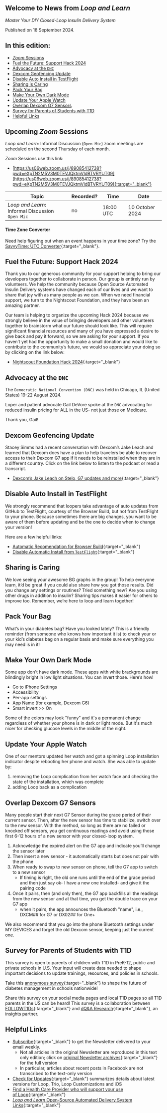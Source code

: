 ## Welcome to News from&nbsp;_<span translate="no">Loop and Learn</span>_

_Master Your DIY Closed-Loop Insulin Delivery System_

Published on 18 September 2024.

## In this edition:

* [*Zoom* Sessions](#upcoming-zoom-sessions)
* [Fuel the Future: Support Hack 2024](#fuel-the-future-support-hack-2024)
* [Advocacy at the `DNC`](#advocacy-at-the-dnc)
* [Dexcom Geofencing Update](#dexcom-geofencing-update)
* [Disable Auto Install in TestFlight](#disable-auto-install-in-testflight)
* [Sharing is Caring](#sharing-is-caring)
* [Pack Your Bag](#pack-your-bag)
* [Make Your Own Dark Mode](#make-your-own-dark-mode)
* [Update Your Apple Watch](#update-your-apple-watch)
* [Overlap Dexcom G7 Sensors](#overlap-dexcom-g7-sensors)
* [Survey for Parents of Students with T1D](#survey-for-parents-of-students-with-t1d)
* [Helpful Links](#helpful-links)

## Upcoming *Zoom* Sessions

_<span translate="no">Loop and Learn</span>_: Informal Discussion (`Open Mic`) zoom meetings are scheduled on the second Thursday of each month.

*Zoom* Sessions use this link:

* [https://us06web.zoom.us/j/89085412738?pwd=eXpTN2M5V3M0TEVJQktmVldBTVRYUT09](https://us06web.zoom.us/j/89085412738?pwd=eXpTN2M5V3M0TEVJQktmVldBTVRYUT09){:target="_blank"}

| Topic | Recorded? | Time | Date |
| - | - | - | - |
| _<span translate="no">Loop and Learn</span>_: Informal Discussion<br>`Open Mic` | no | 18:00 UTC | 10 October 2024 |

#### Time Zone Converter

Need help figuring out when an event happens in your time zone? Try the [SavvyTime: UTC Converter](https://savvytime.com/converter/utc){:target="_blank"}.

## Fuel the Future: Support Hack 2024

Thank you to our generous community for your support helping to bring our developers together to collaborate in person. Our group is entirely run by volunteers. We help the community because Open Source Automated Insulin Delivery systems have changed each of our lives and we want to share that joy with as many people as we can. When we need financial support, we turn to the Nightscout Foundation, and they have been an amazing partner.

Our team is helping to organize the upcoming Hack 2024 because we strongly believe in the value of bringing developers and other volunteers together to brainstorm what our future should look like. This will require significant financial resources and many of you have expressed a desire to give back and pay it forward, so we are asking for your support. If you haven’t yet had the opportunity to make a small donation and would like to contribute to the community’s future, we would so appreciate your doing so by clicking on the link below:

* [Nightscout Foundation Hack 2024](https://www.nightscoutfoundation.org/new-products/direct-donation-apa26){:target="_blank"}

## Advocacy at the `DNC`

The `Democratic National Convention (DNC)` was held in Chicago, IL (United States) 19-22 August 2024.

Loper and patient advocate Gail DeVore spoke at the `DNC` advocating for reduced insulin pricing for ALL in the US- not just those on Medicare.

Thank you, Gail!

## Dexcom Geofencing Update

Stacey Simms had a recent conversation with Dexcom’s Jake Leach and learned that Dexcom does have a plan to help travelers be able to recover access to their Dexcom G7 app if it needs to be reinstalled when they are in a different country. Click on the link below to listen to the podcast or read a transcript.

* [Dexcom’s Jake Leach on Stelo, G7 updates and more](https://diabetes-connections.com/a-new-era-of-cgm-dexcoms-jake-leach-on-stelo-g7-updates-and-more/){:target="_blank"}

## Disable Auto Install in TestFlight

We strongly recommend that loopers take advantage of auto updates from GitHub to TestFlight, courtesy of the Browser Build, but not from TestFlight to your phone. Because sometimes there are big changes, you want to be aware of them before updating and be the one to decide when to change your version!

Here are a few helpful links:

* [Automatic Recomendation for Browser Build](https://loopkit.github.io/loopdocs/browser/phone-install/#recommendation){:target="_blank"}
* [Disable Automatic Install from `TestFlight`](https://loopkit.github.io/loopdocs/browser/phone-install/#disable-automatic-install-from-testflight){:target="_blank"}

## Sharing is Caring

We love seeing your awesome BG graphs in the group! To help everyone learn, it’d be great if you could also share how you got those results. Did you change any settings or routines? Tried something new? Are you using other drugs in addition to insulin? Sharing tips makes it easier for others to improve too. Remember, we’re here to loop and learn together!

## Pack Your Bag

What’s in your diabetes bag? Have you looked lately? This is a friendly reminder (from someone who knows how important it is) to check your or your kid’s diabetes bag on a regular basis and make sure everything you may need is in it!

## Make Your Own Dark Mode

Some app don't have dark mode. These apps with white brackgrounds are blindingly bright in low light situations. You can invert those. Here’s how!

* Go to iPhone Settings
* Accessibility
* Per-app settings
* App Name (for example, Dexcom G6)
* Smart invert >> On

Some of the colors may look "funny" and it's a permanent change regardless of whether your phone is in dark or light mode. But it's much nicer for checking glucose levels in the middle of the night.

## Update Your Apple Watch

One of our mentors updated her watch and got a spinning Loop installation indicator despite rebooting her phone and watch. She was able to update by:

1. removing the Loop complication from her watch face and checking the state of the installation, which was complete
1. adding Loop back as a complication

## Overlap Dexcom G7 Sensors

Many people start their next G7 Sensor during the grace period of their current sensor. Then, after the new sensor has time to stabilize, switch over to the new sensor. With the method, so long as there are no failed or knocked off sensors, you get continuous readings and avoid using those first 6-12 hours of a new sensor with your closed-loop system.

1. Acknowledge the expired alert on the G7 app and indicate you’ll change the sensor later
1. Then insert a new sensor - it automatically starts but does not pair with the phone
1. When ready to swap to new sensor on phone, tell the G7 app to switch to a new sensor
    * If timing is right, the old one runs until the end of the grace period and then just say ok- I have a new one installed- and give it the pairing code
1. Once it pairs, then (and only then), the G7 app backfills all the readings from the new sensor and at that time, you get the double trace on your G7 app
    * when it pairs, the app announces the Bluetooth "name", i.e., DXCM## for G7 or DX02## for One+

We also recommend that you go into the phone Bluetooth settings under MY DEVICES and forget the old Dexcom sensor, keeping just the current one.

## Survey for Parents of Students with T1D

This survey is open to parents of children with T1D in PreK-12, public and private schools in U.S. Your input will create data needed to shape important decisions to update trainings, resources, and policies in schools. 

Take this [anonymous survey](https://dqa.co1.qualtrics.com/jfe/form/SV_0jsfEJoNsTD5txc?Q_CHL=qr&fbclid=PAZXh0bgNhZW0CMTEAAaYBdZc6nnVuvmpaD_5cKoQo94k5_6O8PFLzLISyDA1jy3dQ49USOu14-fk_aem_k7viwexwoxgi1AVFqsX_uA){:target="_blank"} to shape the future of diabetes management in schools nationwide!‍ 

Share this  survey on your social media pages and local T1D pages so all T1D parents in the US can be heard! This survey is a collaboration between [FOLLOWT1Ds](https://followt1ds.org/){:target="_blank"} and [dQ&A Research](https://d-qa.com/){:target="_blank"}, an insights partner.

## Helpful Links

* [Subscribe](https://www.loopandlearn.org/newsletter-signup/){:target="_blank"} to get the Newsletter delivered to your email weekly.
    * Not all articles in the original Newsletter are reproduced in this text only edition; click on [original Newsletter archives](https://www.loopandlearn.org/loop-and-learn-newsletter/){:target="_blank"} for the full version
    * In particular, articles about recent posts in Facebook are not transcribed to the text-only version
* [Check for Updates](https://www.loopandlearn.org/version-updates/){:target="_blank"} summarizes details about latest versions for Loop, Trio, Loop Customizations and iOS
* [Find a Health Care Provider who will support your use of&nbsp;<span translate="no">Loop</span>](https://www.loopandlearn.org/hcp-recommendations/){:target="_blank"}
* [_<span translate="no">Loop and Learn</span>_&nbsp;Open-Source Automated Delivery System Links](https://www.loopandlearn.org/resources/#os-aid){:target="_blank"}
